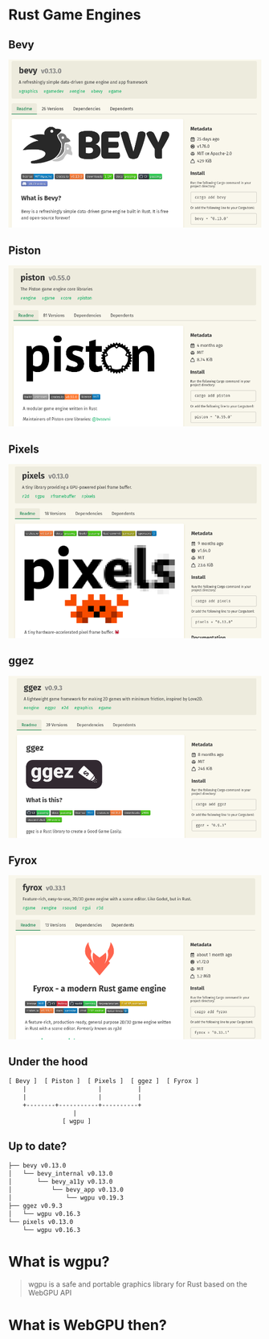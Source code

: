# Rust Game Engines

## Bevy

![Bevy](./images/bevy.png)

## Piston

![Piston](./images/piston.png)

## Pixels

![Pixels](./images/pixels.png)

## ggez

![ggez](./images/ggez.png)

## Fyrox

![Fyrox](./images/fyrox.png)

## Under the hood

```
[ Bevy ]  [ Piston ]  [ Pixels ]  [ ggez ]  [ Fyrox ]
    |                    |          |
    |                    |          |
    +--------+-----------+----------+
                  |
               [ wgpu ]
```

## Up to date?

```
├── bevy v0.13.0
│   └── bevy_internal v0.13.0
│       └── bevy_a11y v0.13.0
│           └── bevy_app v0.13.0
│               └── wgpu v0.19.3
├── ggez v0.9.3
│   └── wgpu v0.16.3
└── pixels v0.13.0
    └── wgpu v0.16.3
```

# What is wgpu?

> wgpu is a safe and portable graphics library for Rust based on the WebGPU API

# What is WebGPU then?
